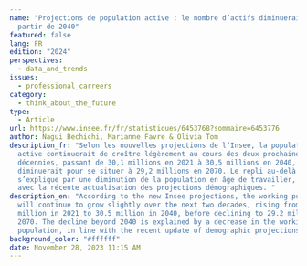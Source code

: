 ```yaml
---
name: "Projections de population active : le nombre d’actifs diminuerait à
  partir de 2040"
featured: false
lang: FR
edition: "2024"
perspectives:
  - data_and_trends
issues:
  - professional_carreers
category:
  - think_about_the_future
type:
  - Article
url: https://www.insee.fr/fr/statistiques/6453768?sommaire=6453776
author: Nagui Bechichi, Marianne Favre & Olivia Tom
description_fr: "Selon les nouvelles projections de l’Insee, la population
  active continuerait de croître légèrement au cours des deux prochaines
  décennies, passant de 30,1 millions en 2021 à 30,5 millions en 2040, puis
  diminuerait pour se situer à 29,2 millions en 2070. Le repli au‑delà de 2040
  s’explique par une diminution de la population en âge de travailler, en ligne
  avec la récente actualisation des projections démographiques. "
description_en: "According to the new Insee projections, the working population
  will continue to grow slightly over the next two decades, rising from 30.1
  million in 2021 to 30.5 million in 2040, before declining to 29.2 million in
  2070. The decline beyond 2040 is explained by a decrease in the working-age
  population, in line with the recent update of demographic projections. "
background_color: "#ffffff"
date: November 28, 2023 11:15 AM
---
```

